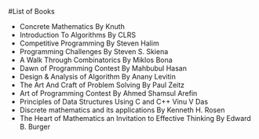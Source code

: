 #List of Books

+ Concrete Mathematics By Knuth
+ Introduction To Algorithms By CLRS
+ Competitive Programming By Steven Halim
+ Programming Challenges By Steven S. Skiena
+ A Walk Through Combinatorics By Miklos Bona
+ Dawn of Programming Contest By Mahbubul Hasan
+ Design & Analysis of Algorithm By Anany Levitin
+ The Art And Craft of Problem Solving By Paul Zeitz
+ Art of Programming Contest By Ahmed Shamsul Arefin
+ Principles of Data Structures Using C and C++ Vinu V Das
+ Discrete mathematics and its applications By Kenneth H. Rosen
+ The Heart of Mathematics an Invitation to Effective Thinking By Edward B. Burger

